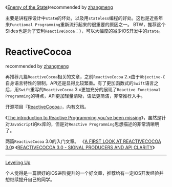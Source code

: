 《[Enemy of the State](https://github.com/jspahrsummers/enemy-of-the-state)》recommended by [zhangmeng](https://github.com/nightfade)

主要是讲程序设计中`state`的坏处，以及用`stateless`编程的好处。这也是近些年来`Functional Programming`重新流行起来的很重要的原因之一。
BTW，推荐这个Slides也是为了安利`ReactiveCocoa`：），可以大幅度的减少iOS开发中的`state`。

# ReactiveCocoa

recommended by [zhangmeng](https://github.com/nightfade)

再推荐几篇`ReactiveCocoa`相关的文章，之前`ReactiveCocoa` 2.x由于`Objective-C`自身语言特性的限制，API还是显得比较繁重。有了更加函数式的`Swift`语言之后，用`Swift`重写的`ReactiveCocoa` 3.x更加充分的展现了`Reactive Functional Programming`的特点，API更加轻量清晰，语法更简洁，非常推荐入手。

开源项目『[ReactiveCocoa](https://github.com/ReactiveCocoa/ReactiveCocoa)』，内有文档。

《[The introduction to Reactive Programming you've been missing](https://gist.github.com/staltz/868e7e9bc2a7b8c1f754)》，虽然是针对`JavaScript`的`Rx`库的，但是对`Reactive Programming`思想描述的非常清晰明了。

两篇`ReactiveCocoa` 3.0的入门文章。
《[A FIRST LOOK AT REACTIVECOCOA 3.0](http://blog.scottlogic.com/2015/04/24/first-look-reactive-cocoa-3.html)》
《[REACTIVECOCOA 3.0 - SIGNAL PRODUCERS AND API CLARITY](http://blog.scottlogic.com/2015/04/28/reactive-cocoa-3-continued.html)》



---

[Leveling Up](https://www.bignerdranch.com/blog/leveling-up/) 

个人觉得是一篇很好的iOS进阶提升的一个好文章，推荐给有一定iOS开发经验并想继续提升自己的同学。
